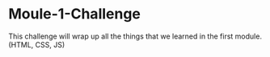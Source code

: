 # Moule-1-Challenge
This challenge will wrap up all the things that we learned in the first module. (HTML, CSS, JS)
